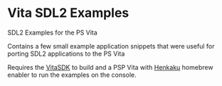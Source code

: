 # Vita SDL2 Examples
SDL2 Examples for the PS Vita 

Contains a few small example application snippets that were useful for porting SDL2 applications to the PS Vita

Requires the [VitaSDK](https://vitasdk.org/) to build and a PSP Vita with [Henkaku](https://henkaku.xyz/) homebrew enabler to run the examples on the console.
